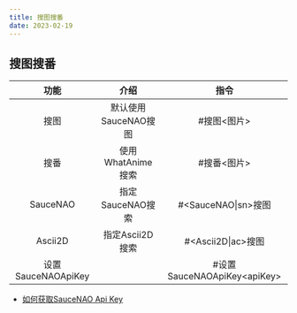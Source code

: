 ```yaml
--- 
title: 搜图搜番
date: 2023-02-19
---
```


<Boxx/>

## 搜图搜番

|   功能   |         介绍         |         指令         |
| :------: | :------------------: | :------------------: |
|   搜图   | 默认使用SauceNAO搜图 |     #搜图<图片>      |
|   搜番   |  使用WhatAnime搜索   |     #搜番<图片>      |
| SauceNAO |   指定SauceNAO搜索   | #\<SauceNAO\|sn>搜图 |
| Ascii2D  |   指定Ascii2D搜索    | #\<Ascii2D\|ac>搜图
|设置SauceNAOApiKey  ||#设置SauceNAOApiKey\<apiKey>|
- [如何获取SauceNAO Api Key](../help#获取saucenao-api-key)
